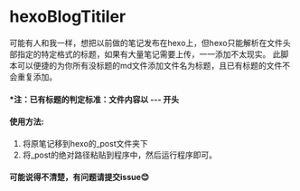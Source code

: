 # hexoBlogTitiler
可能有人和我一样，想把以前做的笔记发布在hexo上，但hexo只能解析在文件头部指定的特定格式的标题，如果有大量笔记需要上传，一一添加不太现实。
此脚本可以便捷的为你所有没标题的md文件添加文件名为标题，且已有标题的文件不会重复添加。
#### *注：已有标题的判定标准：文件内容以 --- 开头

#### 使用方法: 
1. 将原笔记移到hexo的_post文件夹下
2. 将_post的绝对路径粘贴到程序中，然后运行程序即可。
#### 可能说得不清楚，有问题请提交issue😊
